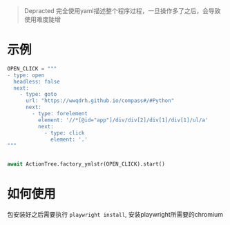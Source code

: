 > Depracted
> 完全使用yaml描述整个程序过程，一旦操作多了之后，会导致使用难度陡增

# 示例

```Python
OPEN_CLICK = """
- type: open
  headless: false
  next:
    - type: goto
      url: "https://wwqdrh.github.io/compass#/#Python"
      next:
        - type: forelement
          element: '//*[@id="app"]/div/div[2]/div[1]/div[1]/ul/a'
          next:
            - type: click
              element: '.'
"""


await ActionTree.factory_ymlstr(OPEN_CLICK).start()
```

# 如何使用

包安装好之后需要执行 `playwright install`, 安装playwright所需要的chromium